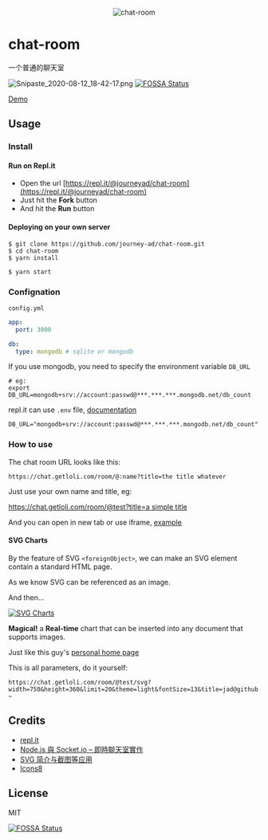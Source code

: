 <p align="center"><img src="https://count.getloli.com/get/@chat-room.github" alt="chat-room"></p>

# chat-room

一个普通的聊天室

![Snipaste_2020-08-12_18-42-17.png](https://i.loli.net/2020/08/12/mxQph9ToEzufgPt.png)
[![FOSSA Status](https://app.fossa.com/api/projects/git%2Bgithub.com%2Fjourney-ad%2Fchat-room.svg?type=shield)](https://app.fossa.com/projects/git%2Bgithub.com%2Fjourney-ad%2Fchat-room?ref=badge_shield)

[Demo](https://chat.getloli.com/room/@demo)

## Usage

### Install

#### Run on Repl.it

- Open the url [https://repl.it/@journeyad/chat-room](https://repl.it/@journeyad/chat-room)
- Just hit the **Fork** button
- And hit the **Run** button

#### Deploying on your own server

```shell
$ git clone https://github.com/journey-ad/chat-room.git
$ cd chat-room
$ yarn install

$ yarn start
```

### Confignation

`config.yml`

```yaml
app:
  port: 3000

db:
  type: mongodb # sqlite or mongodb
```

If you use mongodb, you need to specify the environment variable `DB_URL`

```shell
# eg:
export DB_URL=mongodb+srv://account:passwd@***.***.***.mongodb.net/db_count
```

repl.it can use `.env` file, [documentation](https://docs.repl.it/repls/secret-keys)

```
DB_URL="mongodb+srv://account:passwd@***.***.***.mongodb.net/db_count"
```

### How to use

The chat room URL looks like this:
```
https://chat.getloli.com/room/@:name?title=the title whatever
```

Just use your own name and title, eg:

[https://chat.getloli.com/room/@test?title=a simple title](https://chat.getloli.com/room/@test?title=a%20simple%20title)

And you can open in new tab or use iframe, [example](https://count.getloli.com/)

#### SVG Charts

By the feature of SVG `<foreignObject>`, we can make an SVG element contain a standard HTML page.

As we know SVG can be referenced as an image.

And then...

[![SVG Charts](https://chat.getloli.com/room/@test/svg?width=750&height=360&limit=20&theme=light&fontSize=13&title=jad@github.com:%20%7E)](https://chat.getloli.com/room/@test)

**Magical!** a **Real-time** chart that can be inserted into any document that supports images.

Just like this guy's [personal home page](https://github.com/journey-ad)

This is all parameters, do it yourself:
```
https://chat.getloli.com/room/@test/svg?width=750&height=360&limit=20&theme=light&fontSize=13&title=jad@github.com: ~
```

## Credits

*   [repl.it](https://repl.it/)
*   [Node.js 與 Socket.io – 即時聊天室實作](https://single9.net/2017/12/node-js-%e8%88%87-socket-io-%e5%8d%b3%e6%99%82%e8%81%8a%e5%a4%a9%e5%ae%a4%e5%af%a6%e4%bd%9c/)
*   [SVG <foreignObject>简介与截图等应用](https://www.zhangxinxu.com/wordpress/2017/08/svg-foreignobject/)
*   [Icons8](https://icons8.com/icons/set/star)

## License

MIT


[![FOSSA Status](https://app.fossa.com/api/projects/git%2Bgithub.com%2Fjourney-ad%2Fchat-room.svg?type=large)](https://app.fossa.com/projects/git%2Bgithub.com%2Fjourney-ad%2Fchat-room?ref=badge_large)